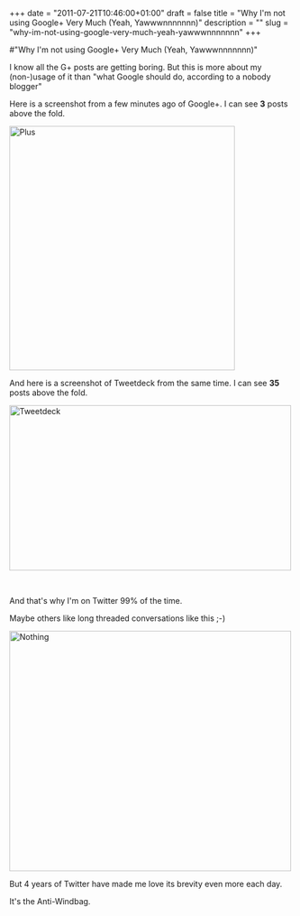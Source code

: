 +++
date = "2011-07-21T10:46:00+01:00"
draft = false
title = "Why I'm not using Google+ Very Much (Yeah, Yawwwnnnnnnn)"
description = ""
slug = "why-im-not-using-google-very-much-yeah-yawwwnnnnnnn"
+++

#"Why I'm not using Google+ Very Much (Yeah, Yawwwnnnnnnn)"


 <p>I know all the G+ posts are getting boring. But this is more about my (non-)usage of it than "what Google should do, according to a nobody blogger"</p>
<p>Here is a screenshot from a few minutes ago of Google+. I can see <strong>3</strong> posts above the fold.</p>
<p><div class='p_embed p_image_embed'>
<img alt="Plus" height="433" src="http://getfile2.posterous.com/getfile/files.posterous.com/temp-2011-07-21/AIiDrxigfvzxuiFbAGzmhFJitahzIhfcFffzuECmitlhxhbqafszneFebgaF/plus.png.scaled500.png" width="400" />
</div>
</p>
<p>And here is a screenshot of Tweetdeck from the same time. I can see <strong>35 </strong>posts above the fold.</p>
<p><div class='p_embed p_image_embed'>
<a href="http://getfile0.posterous.com/getfile/files.posterous.com/temp-2011-07-21/fegdGezlaixmpygomxdAodmAwfdJejDGBEhqgGDnFkJiadniuJmFDehhrjqJ/tweetdeck.png.scaled1000.png"><img alt="Tweetdeck" height="293" src="http://getfile8.posterous.com/getfile/files.posterous.com/temp-2011-07-21/fegdGezlaixmpygomxdAodmAwfdJejDGBEhqgGDnFkJiadniuJmFDehhrjqJ/tweetdeck.png.scaled500.png" width="500" /></a>
</div>
</p>
<p>&nbsp;</p>
<p>And that's why I'm on Twitter 99% of the time.</p>
<p>Maybe others like long threaded conversations like this ;-)</p>
<p><div class='p_embed p_image_embed'>
<a href="http://getfile0.posterous.com/getfile/files.posterous.com/temp-2011-07-21/atJwwgtfyDHmAwHtyqHaIsteoczacwqJIcxyqpnwsnwvuepvImEgDqBxmhwB/nothing.png.scaled1000.png"><img alt="Nothing" height="426" src="http://getfile7.posterous.com/getfile/files.posterous.com/temp-2011-07-21/atJwwgtfyDHmAwHtyqHaIsteoczacwqJIcxyqpnwsnwvuepvImEgDqBxmhwB/nothing.png.scaled500.png" width="500" /></a>
</div>
</p>
<p>But 4 years of Twitter have made me love its brevity even more each day.</p>
<p>It's the Anti-Windbag.</p>
<p>&nbsp;</p>
<p>&nbsp;</p>
<p>&nbsp;</p>
<p>&nbsp;</p>
 
